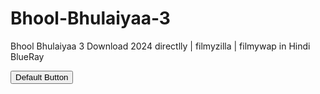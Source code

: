 # Bhool-Bhulaiyaa-3
Bhool Bhulaiyaa 3 Download 2024 directlly | filmyzilla | filmywap in Hindi BlueRay

<button>Default Button</button>
